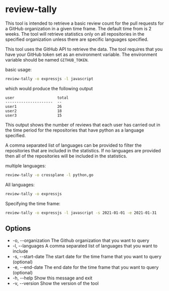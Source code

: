 # review-tally

This tool is intended to retrieve a basic review count for the pull
requests for a GitHub organization in a given time frame. The default time
from is 2 weeks. The tool will retrieve statistics only on all repositories in
the specified organization unless there are specific languages specified.

This tool uses the GitHub API to retrieve the data. The tool requires that 
you have your GitHub token set as an environment variable. The environment
variable should be named `GITHUB_TOKEN`.

basic usage:
```bash
review-tally -o expressjs -l javascript
```
 
which would produce the following output

```shell
user                   total
---------------------  --
user1                  26
user2                  18
user3                  15
```
This output shows the number of reviews that each user has carried out in the
time period for the repositories that have python as a language specified.

A comma separated list of languages can be provided to filter the repositories
that are included in the statistics. If no languages are provided then all of
the repositories will be included in the statistics.

multiple languages:
```bash
review-tally -o crossplane -l python,go
```

All languages:
```bash
review-tally -o expressjs
```

Specifying the time frame:
```bash
review-tally -o expressjs -l javascript -s 2021-01-01 -e 2021-01-31
```

## Options 

* -o, --organization The Github organization that you want to query
* -l, --languages  A comma separated list of languages that you want to include
* -s, --start-date The start date for the time frame that you want to query (optional)
* -e, --end-date The end date for the time frame that you want to query (optional)
* -h, --help Show this message and exit
* -v, --version Show the version of the tool